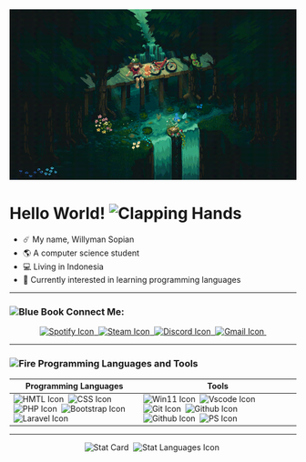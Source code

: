 <div align="center">
    <img src="https://github.com/willymansopian/willymansopian/blob/main/assets/img/poke_wall.gif" alt="Poke Wall" width="100%" height="300">
</div>

<h1> Hello World! <img src="https://raw.githubusercontent.com/Tarikul-Islam-Anik/Animated-Fluent-Emojis/master/Emojis/Hand%20gestures/Clapping%20Hands.png" alt="Clapping Hands" width="25" height="25" /> </h1>

<ul>
    <li>☄️ My name, Willyman Sopian</li>
    <li>🌎 A computer science student</li>
    <li>💻 Living in Indonesia</li>
    <li>📖 Currently interested in learning programming languages</li>
</ul>
<hr>

<h3>
    <img src="https://raw.githubusercontent.com/Tarikul-Islam-Anik/Animated-Fluent-Emojis/master/Emojis/Objects/Blue%20Book.png" alt="Blue Book" width="20" height="20" />&nbsp;Connect Me:
</h3>

<div align="center">
<a href="#">
    <img src="https://img.shields.io/badge/Spotify-1ED760?style=for-the-badge&logo=spotify&logoColor=white" alt="Spotify Icon">&nbsp;
</a>
<a href="#">
    <img src="https://img.shields.io/badge/steam-%23000000.svg?style=for-the-badge&logo=steam&logoColor=white" alt="Steam Icon">&nbsp;
</a>
<a href="#">
    <img src="https://img.shields.io/badge/Discord-%235865F2.svg?style=for-the-badge&logo=discord&logoColor=white" alt="Discord Icon">&nbsp;
</a>
<a href="#">
    <img src="https://img.shields.io/badge/Gmail-D14836?style=for-the-badge&logo=gmail&logoColor=white" alt="Gmail Icon">&nbsp;
</a>

</div>

<hr>

<h3>
    <img src="https://raw.githubusercontent.com/Tarikul-Islam-Anik/Animated-Fluent-Emojis/master/Emojis/Travel%20and%20places/Fire.png" alt="Fire" width="25" height="25" />&nbsp;Programming Languages and Tools
</h3>
<table align="center" style="width:100%">
    <thead>
        <tr>
            <th>Programming Languages</th>
            <th>Tools</th>
        </tr>
    </thead>
    <tbody>
        <tr>
            <td>
<img src="https://img.shields.io/badge/html5-%23E34F26.svg?style=for-the-badge&logo=html5&logoColor=white" alt="HMTL Icon">&nbsp;
<img src="https://img.shields.io/badge/css3-%231572B6.svg?style=for-the-badge&logo=css3&logoColor=white" alt="CSS Icon">&nbsp;
<img src="https://img.shields.io/badge/php-%23777BB4.svg?style=for-the-badge&logo=php&logoColor=white" alt="PHP Icon">&nbsp;
<img src="https://img.shields.io/badge/bootstrap-%23563D7C.svg?style=for-the-badge&logo=bootstrap&logoColor=white" alt="Bootstrap Icon"><br>
<img src="https://img.shields.io/badge/laravel-%23FF2D20.svg?style=for-the-badge&logo=laravel&logoColor=white" alt="Laravel Icon">&nbsp;
            </td>
            <td>
<img src="https://img.shields.io/badge/Windows%2011-%230079d5.svg?style=for-the-badge&logo=Windows%2011&logoColor=white" alt="Win11 Icon">&nbsp;
<img src="https://img.shields.io/badge/Visual%20Studio%20Code-0078d7.svg?style=for-the-badge&logo=visual-studio-code&logoColor=white" alt="Vscode Icon">&nbsp;
<img src="https://img.shields.io/badge/git-%23F05033.svg?style=for-the-badge&logo=git&logoColor=white" alt="Git Icon">&nbsp;
<img src="https://img.shields.io/badge/github-%23121011.svg?style=for-the-badge&logo=githublogoColor=white" alt="Github Icon">&nbsp;
<img src="https://img.shields.io/badge/adobe%20illustrator-%23FF9A00.svg?style=for-the-badge&logo=adobe%20illustrator&logoColor=white" alt="Github Icon">&nbsp;
<img src="https://img.shields.io/badge/adobe%20photoshop-%2331A8FF.svg?style=for-the-badge&logo=adobe%20photoshop&logoColor=white" alt="PS Icon">&nbsp;
            </td>
        </tr>
    </tbody>

</table>

<hr>

<div align="center">
    <img src="https://github-readme-stats.vercel.app/api?username=willymansopian&show_icons=true" alt="Stat Card">&nbsp;
    <img src="https://github-readme-stats.vercel.app/api/top-langs/?username=willymansopian&show_icons=true&langs_count=8" alt="Stat Languages Icon">&nbsp;
</div>
